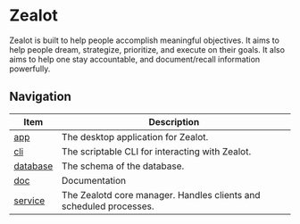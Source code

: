 # Zealot

Zealot is built to help people accomplish meaningful objectives. It aims to help people dream, strategize, prioritize, and execute on their goals. It also aims to help one stay accountable, and document/recall information powerfully.

## Navigation

|          Item          |  Description  |
|------------------------|---------------|
| [app](./app)           | The desktop application for Zealot.              |
| [cli](./cli)           | The scriptable CLI for interacting with Zealot.              |
| [database](./database) | The schema of the database.              |
| [doc](./doc)           | Documentation |
| [service](./service)   | The Zealotd core manager. Handles clients and scheduled processes.              |


